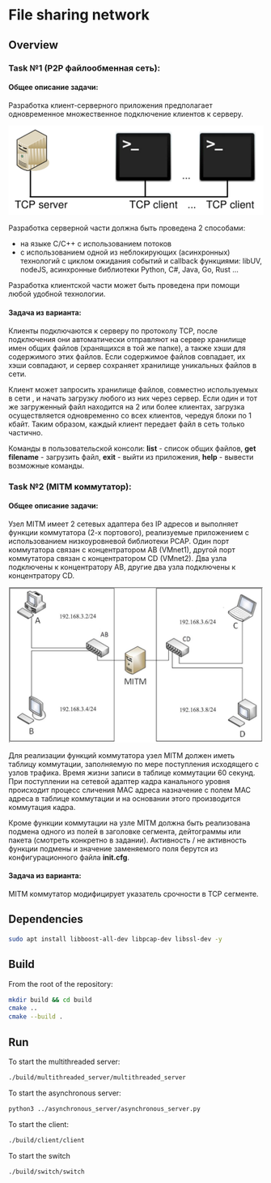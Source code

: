# File sharing network

## Overview
### Task №1 (P2P файлообменная сеть):

#### Общее описание задачи:

Разработка клиент-серверного приложения предполагает одновременное множественное подключение клиентов к серверу.

![misc/scheme.img](misc/scheme.png "Scheme")

Разработка серверной части должна быть проведена 2 способами:
- на языке С/С++ c использованием потоков
- c использованием одной из неблокирующих (асинхронных) технологий с циклом ожидания событий и callback функциями:
libUV, nodeJS, асинхронные библиотеки Python, С#, Java, Go, Rust ...

Разработка клиентской части может быть проведена при помощи
любой удобной технологии.

#### Задача из варианта:

Клиенты подключаются к серверу по протоколу TCP, после подключения
они автоматически отправляют на сервер хранилище имен
общих файлов (хранящихся в той же папке), а также хэши для
содержимого этих файлов. Если содержимое файлов совпадает,
их хэши совпадают, и сервер сохраняет хранилище уникальных файлов в
сети.

Клиент может запросить хранилище файлов, совместно используемых в сети
, и начать загрузку любого из них через сервер. Если
один и тот же загруженный файл находится на 2 или более клиентах,
загрузка осуществляется одновременно со всех клиентов, чередуя блоки по
1 кбайт. Таким образом, каждый клиент передает файл в сеть только частично. 

Команды в пользовательской консоли: **list** -
список общих файлов, **get filename** - загрузить файл, **exit** - выйти из приложения,
**help** - вывести возможные команды.

### Task №2 (MITM коммутатор):

#### Общее описание задачи:

Узел MITM имеет 2 сетевых адаптера без IP адресов и выполняет
функции коммутатора (2-х портового), реализуемые приложением с
использованием низкоуровневой библиотеки PCAP. Один порт коммутатора
связан с концентратором AB (VMnet1), другой порт коммутатора связан с
концентратором CD (VMnet2). Два узла подключены к концентратору АВ,
другие два узла подключены к концентратору CD.

![misc/mitm.img](misc/mitm.png "MITM")

Для реализации функций коммутатора узел MITM должен иметь
таблицу коммутации, заполняемую по мере поступления исходящего с узлов
трафика. Время жизни записи в таблице коммутации 60 секунд. При
поступлении на сетевой адаптер кадра канального уровня происходит
процесс сличения MAC адреса назначение с полем MAC адреса в таблице
коммутации и на основании этого производится коммутация кадра.

Кроме функции коммутации на узле MITM должна быть реализована
подмена одного из полей в заголовке сегмента, дейтограммы или пакета
(смотреть конкретно в задании). Активность / не активность функции
подмены и значение заменяемого поля берутся из конфигурационного файла
**init.cfg**.

#### Задача из варианта: 

MITM коммутатор модифицирует указатель срочности в TCP сегменте.

## Dependencies
```bash
sudo apt install libboost-all-dev libpcap-dev libssl-dev -y 
```

## Build
From the root of the repository:

```bash
mkdir build && cd build
cmake ..
cmake --build .
```

## Run
To start the multithreaded server:

```bash
./build/multithreaded_server/multithreaded_server
```

To start the asynchronous server:

```bash
python3 ../asynchronous_server/asynchronous_server.py
```

To start the client:

```bash
./build/client/client
```

To start the switch
```bash
./build/switch/switch
```
